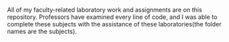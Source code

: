 All of my faculty-related laboratory work and assignments are on this repository. Professors have examined every line of code, and I was able to complete these subjects with the assistance of these laboratories(the folder names are the subjects).
